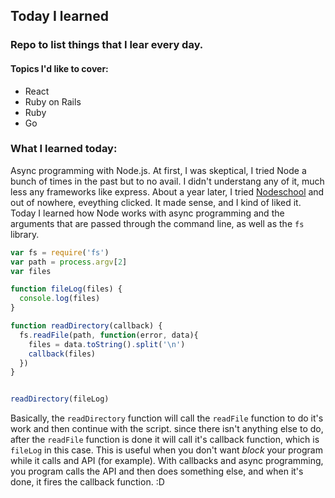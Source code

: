 ## Today I learned

### Repo to list things that I lear every day.

#### Topics I'd like to cover:

* React
* Ruby on Rails
* Ruby
* Go

### What I learned today:

Async programming with Node.js. At first, I was skeptical, I tried Node a bunch of times in the past but to no avail. I didn't understang any of it, much less any frameworks like express. About a year later, I tried [Nodeschool](http://nodeschool.io/) and out of nowhere, eveything clicked. It made sense, and I kind of liked it. Today I learned how Node works with async programming and the arguments that are passed through the command line, as well as the ```fs``` library.

```javascript
var fs = require('fs')
var path = process.argv[2]
var files

function fileLog(files) {
  console.log(files)
}

function readDirectory(callback) {
  fs.readFile(path, function(error, data){
    files = data.toString().split('\n')
    callback(files)
  })
}


readDirectory(fileLog)
```

Basically, the ```readDirectory``` function will call the ```readFile``` function to do it's work and then continue with the script. since there isn't anything else to do, after the ```readFile``` function is done it will call it's callback function, which is ```fileLog``` in this case. This is useful when you don't want *block* your program while it calls and API (for example). With callbacks and async programming, you program calls the API and then does something else, and when it's done, it fires the callback function. :D